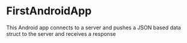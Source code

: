 FirstAndroidApp
===============
This Android app connects to a server and pushes a JSON based data struct to the server and receives a response
